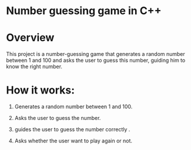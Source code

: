 # Number guessing game in C++


# Overview
This project is a number-guessing game that generates a random number between 1 and 100 and asks the user to guess this number, guiding him to know the right number.


# How it works:
  1. Generates a random number between 1 and 100.

  2. Asks the user to guess the number.

  3. guides the user to guess the number correctly .

  4. Asks whether the user want to play again or not.
